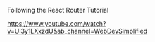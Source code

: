 Following the React Router Tutorial

https://www.youtube.com/watch?v=Ul3y1LXxzdU&ab_channel=WebDevSimplified
